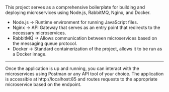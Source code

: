 This project serves as a comprehensive boilerplate for building and deploying microservices using Node.js, RabbitMQ, Nginx, and Docker.


- Node.js -> Runtime environment for running JavaScript files.
- Nginx -> API Gateway that serves as an entry point that redirects to the necessary microservices.
- RabbitMQ -> Allows communication between microservices based on the messaging queue protocol.
- Docker -> Standard containerization of the project, allows it to be run as a Docker image.
---
Once the application is up and running, you can interact with the microservices using Postman or any API tool of your choice. The application is accessible at http://localhost:85 and routes requests to the appropriate microservice based on the endpoint.
